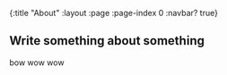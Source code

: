 {:title "About"
 :layout :page
 :page-index 0
 :navbar? true}

## Write something about something

bow wow wow
